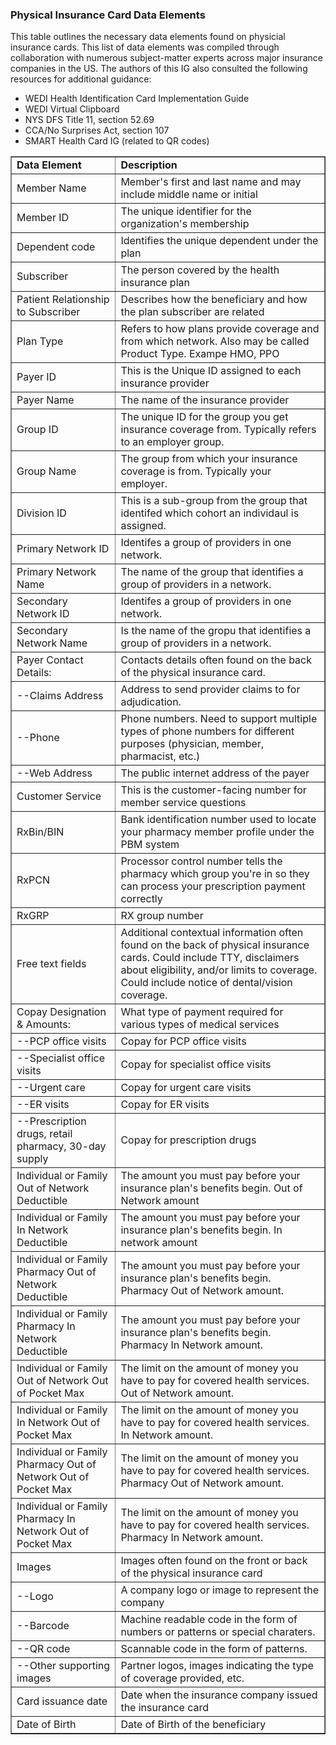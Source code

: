 ### Physical Insurance Card Data Elements
<p>This table outlines the necessary data elements found on physicial insurance cards. This list of data elements was compiled through collaboration with numerous subject-matter experts across major insurance companies in the US. The authors of this IG also consulted the following resources for additional guidance:</p>

*	WEDI Health Identification Card Implementation Guide
*	WEDI Virtual Clipboard
*	NYS DFS Title 11, section 52.69
*	CCA/No Surprises Act, section 107 
*	SMART Health Card IG (related to QR codes)

<table border="1"><tr><td><b>Data Element</b></td><td><b>Description</b></td></tr>
<tr><td>Member Name</td><td>Member's first and last name and may include middle name or initial</td></tr>
  <tr><td>Member ID</td><td>The unique identifier for the organization's membership</td></tr>
  <tr><td>Dependent code</td><td>Identifies the unique dependent under the plan</td></tr>
  <tr><td>Subscriber</td><td>The person covered by the health insurance plan</td></tr>
  <tr><td>Patient Relationship to Subscriber</td><td>Describes how the beneficiary and how the plan subscriber are related</td></tr>
  <tr><td>Plan Type</td><td>Refers to how plans provide coverage and from which network. Also may be called Product Type. Exampe HMO, PPO</td></tr>
  <tr><td>Payer ID</td><td>This is the Unique ID assigned to each insurance provider</td></tr>
  <tr><td>Payer Name</td><td>The name of the insurance provider</td></tr>
  <tr><td>Group ID</td><td>The unique ID for the group you get insurance coverage from. Typically refers to an employer group.</td></tr>
  <tr><td>Group Name</td><td>The group from which your insurance coverage is from. Typically your employer.</td></tr>
  <tr><td>Division ID</td><td>This is a sub-group from the group that identifed which cohort an individaul is assigned.</td></tr>
 <tr><td>Primary Network ID</td><td>Identifes a group of providers in one network.</td></tr>
   <tr><td>Primary Network Name</td><td>The name of the group that identifies a group of providers in a network.</td></tr>
   <tr><td>Secondary Network ID</td><td>Identifes a group of providers in one network.</td></tr>
   <tr><td>Secondary Network Name</td><td>Is the name of the gropu that identifies a group of providers in a network.</td></tr>
   <tr><td>Payer Contact Details:</td><td>Contacts details often found on the back of the physical insurance card.</td></tr>
   <tr><td>--Claims Address</td><td>Address to send provider claims to for adjudication.</td></tr>
   <tr><td>--Phone</td><td>Phone numbers. Need to support multiple types of phone numbers for different purposes (physician, member, pharmacist, etc.)</td></tr>
   <tr><td>--Web Address</td><td>The public internet address of the payer</td></tr>
   <tr><td>Customer Service</td><td>This is the customer-facing number for member service questions</td></tr>
   <tr><td>RxBin/BIN</td><td>Bank identification number used to locate your pharmacy member profile under the PBM system</td></tr>
   <tr><td>RxPCN </td><td>Processor control number tells the pharmacy which group you're in so they can process your prescription payment correctly</td></tr>
   <tr><td>RxGRP</td><td>RX group number</td></tr>
   <tr><td>Free text fields</td><td>Additional contextual information often found on the back of physical insurance cards. Could include TTY, disclaimers about eligibility, and/or limits to coverage. Could include notice of dental/vision coverage.</td></tr>
   <tr><td>Copay Designation & Amounts:</td><td>What type of payment required for various types of medical services</td></tr>
  <tr><td>--PCP office visits</td><td>Copay for PCP office visits</td></tr>
  <tr><td>--Specialist office visits</td><td>Copay for specialist office visits</td></tr>
  <tr><td>--Urgent care</td><td>Copay for urgent care visits</td></tr>
  <tr><td>--ER visits</td><td>Copay for ER visits</td></tr>
  <tr><td>--Prescription drugs, retail pharmacy, 30-day supply</td><td>Copay for prescription drugs</td></tr>
  <tr><td>Individual or Family Out of Network Deductible</td><td>The amount you must pay before your insurance plan's benefits begin. Out of Network amount</td></tr>
  <tr><td>Individual or Family In Network Deductible</td><td>The amount you must pay before your insurance plan's benefits begin. In network amount</td></tr>
  <tr><td>Individual or Family Pharmacy Out of Network Deductible</td><td>The amount you must pay before your insurance plan's benefits begin. Pharmacy Out of Network amount.</td></tr>
  <tr><td>Individual or Family Pharmacy In Network Deductible</td><td>The amount you must pay before your insurance plan's benefits begin. Pharmacy In Network amount.</td></tr>
  <tr><td>Individual or Family Out of Network Out of Pocket Max</td><td>The limit on the amount of money you have to pay for covered health services. Out of Network amount.</td></tr>
  <tr><td>Individual or Family In Network Out of Pocket Max</td><td>The limit on the amount of money you have to pay for covered health services. In Network amount.</td></tr>
  <tr><td>Individual or Family Pharmacy Out of Network Out of Pocket Max</td><td>The limit on the amount of money you have to pay for covered health services. Pharmacy Out of Network amount.</td></tr>
  <tr><td>Individual or Family Pharmacy In Network Out of Pocket Max</td><td>The limit on the amount of money you have to pay for covered health services. Pharmacy In Network amount.</td></tr>
  <tr><td>Images</td><td>Images often found on the front or back of the physical insurance card</td></tr>
  <tr><td>--Logo</td><td>A company logo or image to represent the company</td></tr>
  <tr><td>--Barcode</td><td>Machine readable code in the form of numbers or patterns or special charaters.</td></tr>
  <tr><td>--QR code</td><td>Scannable code in the form of patterns.</td></tr>
  <tr><td>--Other supporting images</td><td>Partner logos, images indicating the type of coverage provided, etc.</td></tr>
  <tr><td>Card issuance date</td><td>Date when the insurance company issued the insurance card</td></tr>
  <tr><td>Date of Birth</td><td>Date of Birth of the beneficiary</td></tr>
</table>
